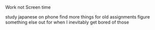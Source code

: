 Work not Screen time

study japanese on phone
find more things for old assignments
figure something else out for when I inevitably get bored of those
